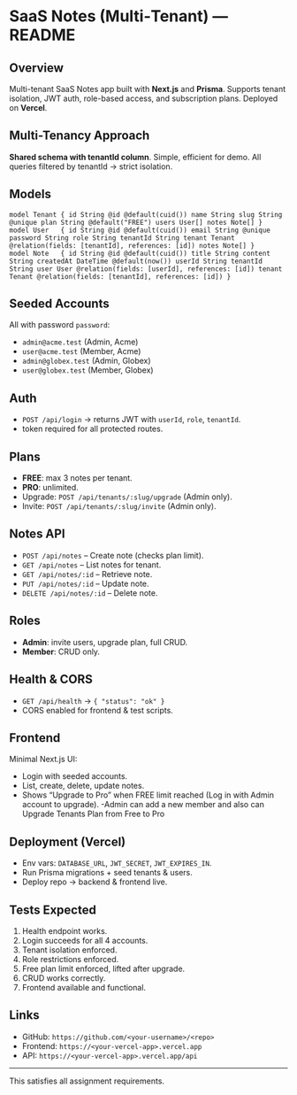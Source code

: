 # SaaS Notes (Multi‑Tenant) — README

## Overview
Multi-tenant SaaS Notes app built with **Next.js** and **Prisma**. Supports tenant isolation, JWT auth, role-based access, and subscription plans. Deployed on **Vercel**.

## Multi-Tenancy Approach
**Shared schema with tenantId column**. Simple, efficient for demo. All queries filtered by tenantId → strict isolation.

## Models
```prisma
model Tenant { id String @id @default(cuid()) name String slug String @unique plan String @default("FREE") users User[] notes Note[] }
model User   { id String @id @default(cuid()) email String @unique password String role String tenantId String tenant Tenant @relation(fields: [tenantId], references: [id]) notes Note[] }
model Note   { id String @id @default(cuid()) title String content String createdAt DateTime @default(now()) userId String tenantId String user User @relation(fields: [userId], references: [id]) tenant Tenant @relation(fields: [tenantId], references: [id]) }
```

## Seeded Accounts
All with password `password`:
- `admin@acme.test` (Admin, Acme)
- `user@acme.test` (Member, Acme)
- `admin@globex.test` (Admin, Globex)
- `user@globex.test` (Member, Globex)

## Auth
- `POST /api/login` → returns JWT with `userId`, `role`, `tenantId`.
-  token required for all protected routes.

## Plans
- **FREE**: max 3 notes per tenant.
- **PRO**: unlimited.
- Upgrade: `POST /api/tenants/:slug/upgrade` (Admin only).
- Invite: `POST /api/tenants/:slug/invite` (Admin only).

## Notes API
- `POST /api/notes` – Create note (checks plan limit).
- `GET /api/notes` – List notes for tenant.
- `GET /api/notes/:id` – Retrieve note.
- `PUT /api/notes/:id` – Update note.
- `DELETE /api/notes/:id` – Delete note.

## Roles
- **Admin**: invite users, upgrade plan, full CRUD.
- **Member**: CRUD only.

## Health & CORS
- `GET /api/health` → `{ "status": "ok" }`
- CORS enabled for frontend & test scripts.

## Frontend
Minimal Next.js UI:
- Login with seeded accounts.
- List, create, delete, update notes.
- Shows “Upgrade to Pro” when FREE limit reached (Log in with Admin account to upgrade).
-Admin can add a new member and also can Upgrade Tenants Plan from Free to Pro

## Deployment (Vercel)
- Env vars: `DATABASE_URL`, `JWT_SECRET`, `JWT_EXPIRES_IN`.
- Run Prisma migrations + seed tenants & users.
- Deploy repo → backend & frontend live.

## Tests Expected
1. Health endpoint works.
2. Login succeeds for all 4 accounts.
3. Tenant isolation enforced.
4. Role restrictions enforced.
5. Free plan limit enforced, lifted after upgrade.
6. CRUD works correctly.
7. Frontend available and functional.

## Links
- GitHub: `https://github.com/<your-username>/<repo>`
- Frontend: `https://<your-vercel-app>.vercel.app`
- API: `https://<your-vercel-app>.vercel.app/api`

---
This satisfies all assignment requirements.

